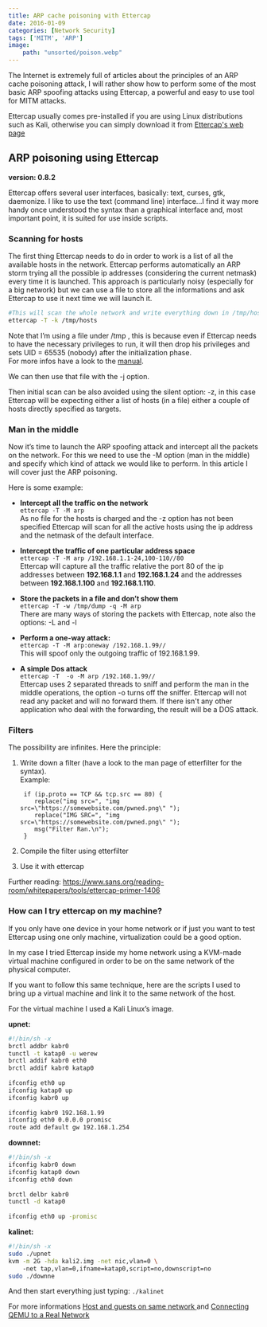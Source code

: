 ```yaml
---
title: ARP cache poisoning with Ettercap
date: 2016-01-09
categories: [Network Security]
tags: ['MITM', 'ARP']
image:
    path: "unsorted/poison.webp"
---
```


The Internet is extremely full of articles about the principles of an ARP 
cache poisoning attack, I will rather show how to perform some of the most 
basic ARP spoofing attacks using Ettercap, a powerful and easy to use
tool for MITM attacks.

Ettercap usually comes pre-installed if you are using Linux distributions such
as Kali, otherwise you can simply download it from [Ettercap's web page](
https://ettercap.github.io/ettercap/)


## ARP poisoning using Ettercap 
**version: 0.8.2**

Ettercap offers several user interfaces, basically: text, curses, gtk,
daemonize. I like to use the text (command line) interface...I find it way more
handy once understood the syntax than a graphical interface and, most important
point, it is suited for use inside scripts.

### Scanning for hosts

The first thing Ettercap needs to do in order to work is a list of all the
available hosts in the network. Ettercap performs automatically an ARP storm
trying all the possible ip addresses (considering the current netmask) every
time it is launched.  This approach is particularly noisy (especially for a big
network) but we can use a file to store all the informations and ask
Ettercap to use it next time we will launch it.

```sh
#This will scan the whole network and write everything down in /tmp/hosts
ettercap -T -k /tmp/hosts
```

Note that I’m using a file under /tmp , this is because even if Ettercap needs
to have the necessary privileges to run, it will then drop his privileges and
sets UID = 65535 (nobody) after the initialization phase.  
For more infos have a look to the [manual](https://linux.die.net/man/8/ettercap).

We can then use that file with the -j option.

Then initial scan can be also avoided using the silent option: -z, in this case
Ettercap will be expecting either a list of hosts (in a file) either a couple
of hosts directly specified as targets.

### Man in the middle 
Now it’s time to launch the ARP spoofing attack and intercept all the packets
on the network.  For this we need to use the -M option (man in the middle) and
specify which kind of attack we would like to perform. In this article I
will cover just the ARP poisoning.

Here is some example:

- **Intercept all the traffic on the network**  
  `ettercap -T -M arp`  
  As no file for the hosts is charged and the -z option has not been specified
  Ettercap will scan for all the active hosts using the ip address and the
  netmask of the default interface.

- **Intercept the traffic of one particular address space**   
  `ettercap -T -M arp /192.168.1.1-24,100-110//80`  
  Ettercap will capture all the traffic relative the port 80 of the ip
  addresses between **192.168.1.1** and **192.168.1.24** and the addresses
  between **192.168.1.100** and **192.168.1.110**.

- **Store the packets in a file and don’t show them**   
  `ettercap -T -w /tmp/dump -q -M arp`  
  There are many ways of storing the packets with Ettercap, note also the
  options: -L and -l

- **Perform a one-way attack:**  
  `ettercap -T -M arp:oneway /192.168.1.99//`  
  This will spoof only the outgoing traffic of 192.168.1.99.

- **A simple Dos attack**  
  `ettercap -T  -o -M arp /192.168.1.99//`  
  Ettercap uses 2 separated threads to sniff and perform the man in the middle
  operations, the option -o turns off the sniffer. Ettercap will not read any
  packet and will no forward them.  If there isn't any other application who deal
  with the forwarding, the result will be a DOS attack.

### Filters

The possibility are infinites. Here the principle:

1. Write down a filter (have a look to the man page of etterfilter for the syntax).  
   Example:

	    if (ip.proto == TCP && tcp.src == 80) {
	       replace("img src=", "img src=\"https://somewebsite.com/pwned.png\" ");
	       replace("IMG SRC=", "img src=\"https://somewebsite.com/pwned.png\" ");
	       msg("Filter Ran.\n");
	    }

2. Compile the filter using etterfilter

3. Use it with ettercap

Further reading: <https://www.sans.org/reading-room/whitepapers/tools/ettercap-primer-1406>



### How can I try ettercap on my machine?

If you only have one device in your home network or if just you want to
test Ettercap using one only machine, virtualization could be a good option.

In my case I tried Ettercap inside my home network using a KVM-made virtual
machine configured in order to be on the same network of the physical
computer.

If you want to follow this same technique, here are the scripts I used to bring
up a virtual machine and link it to the same network of the host.

For the virtual machine I used a Kali Linux’s image.


**upnet:**

```sh
#!/bin/sh -x
brctl addbr kabr0
tunctl -t katap0 -u werew
brctl addif kabr0 eth0
brctl addif kabr0 katap0
 
ifconfig eth0 up
ifconfig katap0 up
ifconfig kabr0 up
 
ifconfig kabr0 192.168.1.99
ifconfig eth0 0.0.0.0 promisc
route add default gw 192.168.1.254
```

**downnet:**

```sh
#!/bin/sh -x
ifconfig kabr0 down
ifconfig katap0 down
ifconfig eth0 down
 
brctl delbr kabr0
tunctl -d katap0
 
ifconfig eth0 up -promisc
```

**kalinet:**

```sh
#!/bin/sh -x
sudo ./upnet
kvm -m 2G -hda kali2.img -net nic,vlan=0 \ 
    -net tap,vlan=0,ifname=katap0,script=no,downscript=no
sudo ./downne
```


And then start everything just typing: `./kalinet`

For more informations [Host and guests on same network
](https://wiki.debian.org/QEMU#Host_and_guests_on_same_network) 
and [Connecting QEMU to a Real Network
](https://emreboy.wordpress.com/2012/12/24/connecting-qemu-to-a-real-network)

